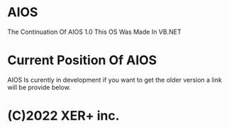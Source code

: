 # AIOS
The Continuation Of AIOS 1.0 This OS Was Made In VB.NET 

# Current Position Of AIOS
AIOS Is curently in development if you want to get the older version a link will be provide below.

# (C)2022 XER+ inc.

